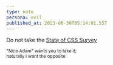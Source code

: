 ```yaml
---
type: note
persona: evil
published_at: 2023-06-30T05:14:01.537
---
```


Do not take the [State of CSS Survey](https://survey.devographics.com/en-US/survey/state-of-css/2023)

<small>"Nice Adam" wants you to take it;<br>naturally I want the opposite</small>